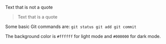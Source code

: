 Text that is not a quote

> Text that is a quote

Some basic Git commands are:
`
git status
git add
git commit
`


The background color is `#ffffff` for light mode and `#000000` for dark mode.
